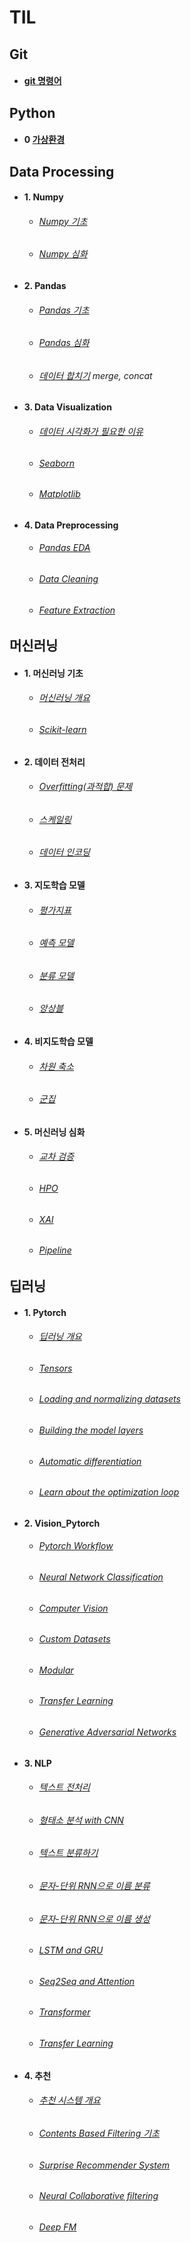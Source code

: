 # TIL
    
## Git
- #### [git 명령어](https://github.com/hanjhoon/hanjhoon.github.io/blob/main/git%20%EB%AA%85%EB%A0%B9%EC%96%B4.md)
    
## Python    
- #### 0 [가상환경](https://github.com/hanjhoon/hanjhoon.github.io/blob/main/Python/virtualenv.md)    
## Data Processing      
- #### 1. Numpy
  - ###### [Numpy 기초](https://github.com/hanjhoon/hanjhoon.github.io/blob/main/Data%20Processing/Numpy/Numpy%EA%B8%B0%EC%B4%88.ipynb)
  - ###### [Numpy 심화](https://github.com/hanjhoon/hanjhoon.github.io/blob/main/Data%20Processing/Numpy/Numpy%EC%8B%AC%ED%99%94.ipynb)    
- #### 2. Pandas
  - ###### [Pandas 기초](https://github.com/hanjhoon/hanjhoon.github.io/blob/main/Data%20Processing/Pandas/pandas_%EA%B8%B0%EC%B4%88.ipynb)
  - ###### [Pandas 심화](https://github.com/hanjhoon/hanjhoon.github.io/blob/main/Data%20Processing/Pandas/pandas_%EC%8B%AC%ED%99%94.ipynb)
  - ###### [데이터 합치기](https://github.com/hanjhoon/hanjhoon.github.io/blob/main/Data%20Processing/Pandas/Pandas%20Join.ipynb) merge, concat
- #### 3. Data Visualization
  - ###### [데이터 시각화가 필요한 이유](https://github.com/hanjhoon/hanjhoon.github.io/blob/main/Data%20Processing/1-3.%20data%20visualization/3_%EB%8D%B0%EC%9D%B4%ED%84%B0_%EC%8B%9C%EA%B0%81%ED%99%94_%ED%95%84%EC%9A%94%ED%95%9C_%EC%9D%B4%EC%9C%A0.ipynb)
  - ###### [Seaborn](https://github.com/hanjhoon/hanjhoon.github.io/blob/main/Data%20Processing/1-3.%20data%20visualization/Seaborn.ipynb)
  - ###### [Matplotlib](https://github.com/hanjhoon/hanjhoon.github.io/blob/main/Data%20Processing/1-3.%20data%20visualization/Matplotlib_font.ipynb)
- #### 4. Data Preprocessing
  - ###### [Pandas EDA](https://github.com/hanjhoon/hanjhoon.github.io/blob/main/Data%20Processing/1-4.%20Pandas%20EDA/1.%20Pandas%20EDA.ipynb)
  - ###### [Data Cleaning](https://github.com/hanjhoon/hanjhoon.github.io/blob/main/Data%20Processing/1-4.%20Pandas%20EDA/2.%20Data%20Cleaning.ipynb)
  - ###### [Feature Extraction](https://github.com/hanjhoon/hanjhoon.github.io/blob/main/Data%20Processing/1-4.%20Pandas%20EDA/3.%20Feature%20Extraction.ipynb)
## 머신러닝
 - #### 1. 머신러닝 기초 
   - ###### [머신러닝 개요](https://github.com/hanjhoon/hanjhoon.github.io/blob/main/2-1.%20%EB%A8%B8%EC%8B%A0%EB%9F%AC%EB%8B%9D%20%EA%B8%B0%EC%B4%88/1.%20%EB%A8%B8%EC%8B%A0%EB%9F%AC%EB%8B%9D%20%EA%B0%9C%EC%9A%94.ipynb)
   - ###### [Scikit-learn](https://github.com/hanjhoon/hanjhoon.github.io/blob/main/2-1.%20%EB%A8%B8%EC%8B%A0%EB%9F%AC%EB%8B%9D%20%EA%B8%B0%EC%B4%88/2.%20Scikit-learn%20Quickstart.ipynb)
 - #### 2. 데이터 전처리
   - ###### [Overfitting(과적합) 문제](https://github.com/hanjhoon/hanjhoon.github.io/blob/main/2-2.%20%EB%8D%B0%EC%9D%B4%ED%84%B0%20%EC%A0%84%EC%B2%98%EB%A6%AC/1.%20Overfitting(%EA%B3%BC%EC%A0%81%ED%95%A9)%20%EB%AC%B8%EC%A0%9C.ipynb)
   - ###### [스케일링](https://github.com/hanjhoon/hanjhoon.github.io/blob/main/2-2.%20%EB%8D%B0%EC%9D%B4%ED%84%B0%20%EC%A0%84%EC%B2%98%EB%A6%AC/2.%20%EC%8A%A4%EC%BC%80%EC%9D%BC%EB%A7%81.ipynb)
   - ###### [데이터 인코딩](https://github.com/hanjhoon/hanjhoon.github.io/blob/main/2-2.%20%EB%8D%B0%EC%9D%B4%ED%84%B0%20%EC%A0%84%EC%B2%98%EB%A6%AC/3.%20%EB%8D%B0%EC%9D%B4%ED%84%B0%20%EC%9D%B8%EC%BD%94%EB%94%A9.ipynb)
 - #### 3. 지도학습 모델
   - ###### [평가지표](https://github.com/hanjhoon/hanjhoon.github.io/blob/main/2-3.%20%EC%A7%80%EB%8F%84%ED%95%99%EC%8A%B5%20%EB%AA%A8%EB%8D%B8/1.%20%ED%8F%89%EA%B0%80%EC%A7%80%ED%91%9C.ipynb)
   - ###### [예측 모델](https://github.com/hanjhoon/hanjhoon.github.io/blob/main/2-3.%20%EC%A7%80%EB%8F%84%ED%95%99%EC%8A%B5%20%EB%AA%A8%EB%8D%B8/2.%20%EC%98%88%EC%B8%A1%20%EB%AA%A8%EB%8D%B8.ipynb)
   - ###### [분류 모델](https://github.com/hanjhoon/hanjhoon.github.io/blob/main/2-3.%20%EC%A7%80%EB%8F%84%ED%95%99%EC%8A%B5%20%EB%AA%A8%EB%8D%B8/3.%20%EB%B6%84%EB%A5%98%20%EB%AA%A8%EB%8D%B8.ipynb)
   - ###### [앙상블](https://github.com/hanjhoon/hanjhoon.github.io/blob/main/2-3.%20%EC%A7%80%EB%8F%84%ED%95%99%EC%8A%B5%20%EB%AA%A8%EB%8D%B8/4.%20%EC%95%99%EC%83%81%EB%B8%94.ipynb)
 - #### 4. 비지도학습 모델
   - ###### [차원 축소](https://github.com/hanjhoon/hanjhoon.github.io/blob/main/2-4.%20%EB%B9%84%EC%A7%80%EB%8F%84%ED%95%99%EC%8A%B5%20%EB%AA%A8%EB%8D%B8/1.%20%EC%B0%A8%EC%9B%90%EC%B6%95%EC%86%8C.ipynb)
   - ###### [군집](https://github.com/hanjhoon/hanjhoon.github.io/blob/main/2-4.%20%EB%B9%84%EC%A7%80%EB%8F%84%ED%95%99%EC%8A%B5%20%EB%AA%A8%EB%8D%B8/2.%20%EA%B5%B0%EC%A7%91.ipynb)
 - #### 5. 머신러닝 심화
   - ###### [교차 검증](https://github.com/hanjhoon/hanjhoon.github.io/blob/main/2-5.%20%EB%A8%B8%EC%8B%A0%EB%9F%AC%EB%8B%9D%20%EC%8B%AC%ED%99%94/1.%20%EA%B5%90%EC%B0%A8%20%EA%B2%80%EC%A6%9D.ipynb)
   - ###### [HPO](https://github.com/hanjhoon/hanjhoon.github.io/blob/main/2-5.%20%EB%A8%B8%EC%8B%A0%EB%9F%AC%EB%8B%9D%20%EC%8B%AC%ED%99%94/2.%20HPO.ipynb)
   - ###### [XAI](https://github.com/hanjhoon/hanjhoon.github.io/blob/main/2-5.%20%EB%A8%B8%EC%8B%A0%EB%9F%AC%EB%8B%9D%20%EC%8B%AC%ED%99%94/3.%20XAI.ipynb)
   - ###### [Pipeline](https://github.com/hanjhoon/hanjhoon.github.io/blob/main/2-5.%20%EB%A8%B8%EC%8B%A0%EB%9F%AC%EB%8B%9D%20%EC%8B%AC%ED%99%94/4.%20Pipeline.ipynb)
## 딥러닝
 - #### 1. Pytorch
   - ###### [딥러닝 개요](https://github.com/hanjhoon/hanjhoon.github.io/blob/main/3-1.%20Deep%20Learning%20%EA%B8%B0%EC%B4%88/Deep%20Learning%20%EA%B0%9C%EC%9A%94.ipynb)
   - ###### [Tensors](https://github.com/hanjhoon/hanjhoon.github.io/blob/main/3-1.%20Deep%20Learning%20%EA%B8%B0%EC%B4%88/1.What%20are%20Tensors.ipynb)
   - ###### [Loading and normalizing datasets](https://github.com/hanjhoon/hanjhoon.github.io/blob/main/3-1.%20Deep%20Learning%20%EA%B8%B0%EC%B4%88/2.Loading%20and%20normalizing%20datasets.ipynb)
   - ###### [Building the model layers](https://github.com/hanjhoon/hanjhoon.github.io/blob/main/3-1.%20Deep%20Learning%20%EA%B8%B0%EC%B4%88/3.Building%20the%20model%20layers.ipynb)
   - ###### [Automatic differentiation](https://github.com/hanjhoon/hanjhoon.github.io/blob/main/3-1.%20Deep%20Learning%20%EA%B8%B0%EC%B4%88/4.Automatic%20differentiation.ipynb)
   - ###### [Learn about the optimization loop](https://github.com/hanjhoon/hanjhoon.github.io/blob/main/3-1.%20Deep%20Learning%20%EA%B8%B0%EC%B4%88/5.Learn%20about%20the%20optimization%20loop.ipynb)
 - #### 2. Vision_Pytorch
   - ###### [Pytorch Workflow](https://github.com/hanjhoon/hanjhoon.github.io/blob/main/3-2.%20Vision_Pytorch/1.%20Pytorch%20Workflow.ipynb)
   - ###### [Neural Network Classification](https://github.com/hanjhoon/hanjhoon.github.io/blob/main/3-2.%20Vision_Pytorch/2.%20Neural%20Network%20Classification.ipynb)
   - ###### [Computer Vision](https://github.com/hanjhoon/hanjhoon.github.io/blob/main/3-2.%20Vision_Pytorch/3.%20Computer%20Vision.ipynb)
   - ###### [Custom Datasets](https://github.com/hanjhoon/hanjhoon.github.io/blob/main/3-2.%20Vision_Pytorch/4.%20Custom%20Datasets.ipynb)
   - ###### [Modular](https://github.com/hanjhoon/hanjhoon.github.io/blob/main/3-2.%20Vision_Pytorch/5.%20Modular.ipynb)
   - ###### [Transfer Learning](https://github.com/hanjhoon/hanjhoon.github.io/blob/main/3-2.%20Vision_Pytorch/6.%20Transfer%20Learning.ipynb)
   - ###### [Generative Adversarial Networks](https://github.com/hanjhoon/ml-dl/blob/main/3-2.%20Vision_Pytorch/7.%20Generative%20Adversarial%20Networks.ipynb)
- #### 3. NLP
   - ###### [텍스트 전처리](https://github.com/hanjhoon/hanjhoon.github.io/blob/main/3-3.%20NLP/0.%20%ED%85%8D%EC%8A%A4%ED%8A%B8%20%EC%A0%84%EC%B2%98%EB%A6%AC.ipynb)
   - ###### [형태소 분석 with CNN](https://github.com/hanjhoon/hanjhoon.github.io/blob/main/3-3.%20NLP/1.%20%ED%98%95%ED%83%9C%EC%86%8C%20%EB%B6%84%EC%84%9D%20with%20CNN.ipynb)
   - ###### [텍스트 분류하기](https://github.com/hanjhoon/hanjhoon.github.io/blob/main/3-3.%20NLP/2.%ED%85%8D%EC%8A%A4%ED%8A%B8%20%EB%B6%84%EB%A5%98%ED%95%98%EA%B8%B0.ipynb)
   - ###### [문자-단위 RNN으로 이름 분류](https://github.com/hanjhoon/ml-dl/blob/main/3-3.%20NLP/3.%EB%AC%B8%EC%9E%90-%EB%8B%A8%EC%9C%84%20RNN%EC%9C%BC%EB%A1%9C%20%EC%9D%B4%EB%A6%84%20%EB%B6%84%EB%A5%98.ipynb)
   - ###### [문자-단위 RNN으로 이름 생성](https://github.com/hanjhoon/ml-dl/blob/main/3-3.%20NLP/4.%EB%AC%B8%EC%9E%90-%EB%8B%A8%EC%9C%84%20RNN%EC%9C%BC%EB%A1%9C%20%EC%9D%B4%EB%A6%84%20%EC%83%9D%EC%84%B1.ipynb)
   - ###### [LSTM and GRU](https://github.com/hanjhoon/ml-dl/blob/main/3-3.%20NLP/5.%20LSTM%20and%20GRU.ipynb)
   - ###### [Seq2Seq and Attention](https://github.com/hanjhoon/ml-dl/blob/main/3-3.%20NLP/6.Seq2Seq%20and%20Attention.ipynb)
   - ###### [Transformer](https://github.com/hanjhoon/ml-dl/blob/main/3-3.%20NLP/7.Transformer.ipynb)
   - ###### [Transfer Learning](https://github.com/hanjhoon/ml-dl/blob/main/3-3.%20NLP/8.Transfer%20Learning.ipynb)
 - #### 4. 추천
   - ###### [추천 시스템 개요](https://github.com/hanjhoon/ml-dl/blob/main/3-4.%20%EC%B6%94%EC%B2%9C%20%EC%8B%9C%EC%8A%A4%ED%85%9C/0.%20%EC%B6%94%EC%B2%9C%20%EC%8B%9C%EC%8A%A4%ED%85%9C%20%EA%B0%9C%EC%9A%94.ipynb)
   - ###### [Contents Based Filtering 기초](https://github.com/hanjhoon/ml-dl/blob/main/3-4.%20%EC%B6%94%EC%B2%9C%20%EC%8B%9C%EC%8A%A4%ED%85%9C/1.%20Contents%20Based%20Filtering%20%EA%B8%B0%EC%B4%88.ipynb)
   - ###### [Surprise Recommender System](https://github.com/hanjhoon/ml-dl/blob/main/3-4.%20%EC%B6%94%EC%B2%9C%20%EC%8B%9C%EC%8A%A4%ED%85%9C/5.%20Surprise%20Recommender%20System.ipynb)
   - ###### [Neural Collaborative filtering](https://github.com/hanjhoon/ml-dl/blob/main/3-4.%20%EC%B6%94%EC%B2%9C%20%EC%8B%9C%EC%8A%A4%ED%85%9C/6.%20Neural%20Collaborative%20filtering.ipynb)
   - ###### [Deep FM](https://github.com/hanjhoon/ml-dl/blob/main/3-4.%20%EC%B6%94%EC%B2%9C%20%EC%8B%9C%EC%8A%A4%ED%85%9C/7.%20Deep%20FM.ipynb)

